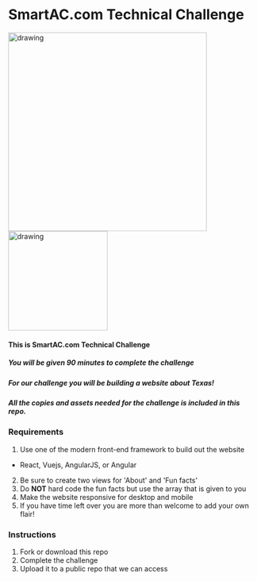 # SmartAC.com Technical Challenge

<img src="https://smac-images.s3-us-west-2.amazonaws.com/technical-interview/desktop-example.gif" alt="drawing" width="400"/>
<img src="https://smac-images.s3-us-west-2.amazonaws.com/technical-interview/mobile-example.gif" alt="drawing" width="200"/>

#### This is SmartAC.com Technical Challenge

##### You will be given **90 minutes** to complete the challenge

##### For our challenge you will be building a website about Texas!

##### All the copies and assets needed for the challenge is included in this repo.

### Requirements
1. Use one of the modern front-end framework to build out the website
* React, Vuejs, AngularJS, or Angular
2. Be sure to create two views for 'About' and 'Fun facts'
3. Do **NOT** hard code the fun facts but use the array that is given to you
4. Make the website responsive for desktop and mobile
5. If you have time left over you are more than welcome to add your own flair!

### Instructions
1. Fork or download this repo
2. Complete the challenge
3. Upload it to a public repo that we can access
